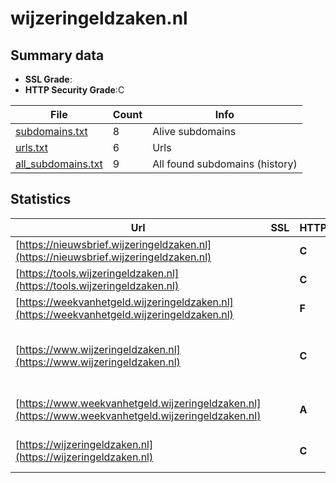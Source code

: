 

# wijzeringeldzaken.nl
## Summary data


 - **SSL Grade**:
 - **HTTP Security Grade**:C


| File       | Count | Info |
|------------|-------|------|
|[subdomains.txt](/data/wijzeringeldzaken.nl/subdomains.txt)|8|Alive subdomains|
|[urls.txt](/data/wijzeringeldzaken.nl/urls.txt)|6|Urls|
|[all_subdomains.txt](/data/wijzeringeldzaken.nl/all_subdomains.txt)|9|All found subdomains (history)|


## Statistics


| Url | SSL | HTTP | Server | Cookie | HSTS | CORS | CTO | CSP | XFO | XXP | RP |FP| Tech |Title |
|--------|-------|-------|------|------|------|------|------|------|------|------|------|------|------|------|
|[https://nieuwsbrief.wijzeringeldzaken.nl](https://nieuwsbrief.wijzeringeldzaken.nl)| | **C**|Spotler| |:white_check_mark: | | | | | | :white_check_mark: | |HSTS||
|[https://tools.wijzeringeldzaken.nl](https://tools.wijzeringeldzaken.nl)| | **C**|nginx| |:white_check_mark: | | | | | | :white_check_mark: | |HSTS Nginx|303 See other|
|[https://weekvanhetgeld.wijzeringeldzaken.nl](https://weekvanhetgeld.wijzeringeldzaken.nl)| | **F**|nginx| | | | | | | | :white_check_mark: | |Nginx|404 Not Found|
|[https://www.wijzeringeldzaken.nl](https://www.wijzeringeldzaken.nl)| | **C**|nginx| |:white_check_mark: | | | | | | :white_check_mark: | |Google Tag Manager HSTS Nginx|Wijzer in geldza...|
|[https://www.weekvanhetgeld.wijzeringeldzaken.nl](https://www.weekvanhetgeld.wijzeringeldzaken.nl)| | **A**|nginx| |:white_check_mark: | | | :white_check_mark:| :white_check_mark: | :white_check_mark: | :white_check_mark: | :white_check_mark: |HSTS Nginx|301 Moved Perman...|
|[https://wijzeringeldzaken.nl](https://wijzeringeldzaken.nl)| | **C**|nginx| |:white_check_mark: | | | | | | :white_check_mark: | |HSTS Nginx|301 Moved Perman...|

